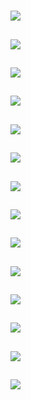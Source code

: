 # [](ContributionTable?__template__=property.md#cldf:VerbAgreementAggregatedByMarkerPositionBinned4)

## [](ParameterTable#cldf:1052)

![](MarkerPositionBinned4ForADefault.jpg?parameters=1052&pacific-centered&padding-left=10&padding-right=10&padding-top=20&padding-bottom=20&width=12&height=8&markersize=15#cldfviz.map)

## [](ParameterTable#cldf:1053)

![](MarkerPositionBinned4ForUDefault.jpg?parameters=1053&pacific-centered&padding-left=10&padding-right=10&padding-top=20&padding-bottom=20&width=12&height=8&markersize=15#cldfviz.map)

## [](ParameterTable#cldf:1054)

![](MarkerPositionBinned4ForSDefault.jpg?parameters=1054&pacific-centered&padding-left=10&padding-right=10&padding-top=20&padding-bottom=20&width=12&height=8&markersize=15#cldfviz.map)

## [](ParameterTable#cldf:1055)

![](MarkerPositionBinned4ForBDefault.jpg?parameters=1055&pacific-centered&padding-left=10&padding-right=10&padding-top=20&padding-bottom=20&width=12&height=8&markersize=15#cldfviz.map)

## [](ParameterTable#cldf:1056)

![](MarkerPositionBinned4ForPOSSDefault.jpg?parameters=1056&pacific-centered&padding-left=10&padding-right=10&padding-top=20&padding-bottom=20&width=12&height=8&markersize=15#cldfviz.map)

## [](ParameterTable#cldf:1057)

![](MarkerPositionBinned4ForARGNom.jpg?parameters=1057&pacific-centered&padding-left=10&padding-right=10&padding-top=20&padding-bottom=20&width=12&height=8&markersize=15#cldfviz.map)

## [](ParameterTable#cldf:1058)

![](MarkerPositionBinned4ForOAdp.jpg?parameters=1058&pacific-centered&padding-left=10&padding-right=10&padding-top=20&padding-bottom=20&width=12&height=8&markersize=15#cldfviz.map)

## [](ParameterTable#cldf:1059)

![](MarkerPositionBinned4ForAFF.jpg?parameters=1059&pacific-centered&padding-left=10&padding-right=10&padding-top=20&padding-bottom=20&width=12&height=8&markersize=15#cldfviz.map)

## [](ParameterTable#cldf:1060)

![](MarkerPositionBinned4ForTDefault.jpg?parameters=1060&pacific-centered&padding-left=10&padding-right=10&padding-top=20&padding-bottom=20&width=12&height=8&markersize=15#cldfviz.map)

## [](ParameterTable#cldf:1061)

![](MarkerPositionBinned4ForIDefault.jpg?parameters=1061&pacific-centered&padding-left=10&padding-right=10&padding-top=20&padding-bottom=20&width=12&height=8&markersize=15#cldfviz.map)

## [](ParameterTable#cldf:1062)

![](MarkerPositionBinned4ForGDefault.jpg?parameters=1062&pacific-centered&padding-left=10&padding-right=10&padding-top=20&padding-bottom=20&width=12&height=8&markersize=15#cldfviz.map)

## [](ParameterTable#cldf:1063)

![](MarkerPositionBinned4ForCore.jpg?parameters=1063&pacific-centered&padding-left=10&padding-right=10&padding-top=20&padding-bottom=20&width=12&height=8&markersize=15#cldfviz.map)

## [](ParameterTable#cldf:1064)

![](MarkerPositionBinned4ForPat.jpg?parameters=1064&pacific-centered&padding-left=10&padding-right=10&padding-top=20&padding-bottom=20&width=12&height=8&markersize=15#cldfviz.map)

## [](ParameterTable#cldf:1065)

![](MarkerPositionBinned4ForUBDefault.jpg?parameters=1065&pacific-centered&padding-left=10&padding-right=10&padding-top=20&padding-bottom=20&width=12&height=8&markersize=15#cldfviz.map)
